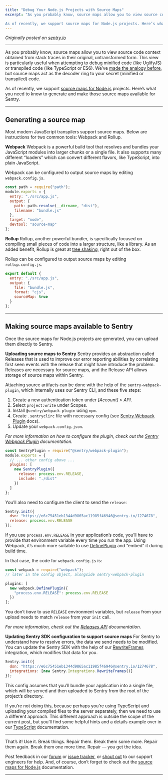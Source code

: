 ```yaml
---
title: "Debug Your Node.js Projects with Source Maps"
excerpt: "As you probably know, source maps allow you to view source code context obtained from stack traces in their original, untransformed form. This view is particularly useful when attempting to debug minified code (like UglifyJS) or transpiled code (like TypeScript or ES6). We’ve made the analogy before, but source maps act as the decoder ring to your secret (minified or transpiled) code.

As of recently, we support source maps for Node.js projects. Here’s what you need to know to generate and make those source maps available for Sentry."
---
```


_Originally posted on [sentry.io](https://blog.sentry.io/2019/02/20/debug-node-source-maps/)_

---

As you probably know, source maps allow you to view source code context obtained from stack traces in their original, untransformed form. This view is particularly useful when attempting to debug minified code (like UglifyJS) or transpiled code (like TypeScript or ES6). We’ve [made the analogy before](https://blog.sentry.io/2018/10/18/4-reasons-why-your-source-maps-are-broken), but source maps act as the decoder ring to your secret (minified or transpiled) code.

As of recently, we support [source maps for Node.js](https://docs.sentry.io/platforms/node/sourcemaps/) projects. Here’s what you need to know to generate and make those source maps available for Sentry.

---

## Generating a source map

Most modern JavaScript transpilers support source maps. Below are instructions for two common tools: Webpack and Rollup.

**Webpack**
Webpack is a powerful build tool that resolves and bundles your JavaScript modules into larger chunks or a single file. It also supports many different “loaders” which can convert different flavors, like TypeScript, into plain JavaScript.

Webpack can be configured to output source maps by editing `webpack.config.js`.

```js
const path = require("path");
module.exports = {
  entry: "./src/app.js",
  output: {
    path: path.resolve(__dirname, "dist"),
    filename: "bundle.js"
  },
  target: "node",
  devtool: "source-map"
};
```

**Rollup**
Rollup, another powerful bundler, is specifically focused on compiling small pieces of code into a larger structure, like a library. As an added benefit, Rollup is great at [tree shaking](https://developer.mozilla.org/en-US/docs/Glossary/Tree_shaking), right out of the box.

Rollup can be configured to output source maps by editing `rollup.config.js`.

```js
export default {
  entry: "./src/app.js",
  output: {
    file: "bundle.js",
    format: "cjs",
    sourceMap: true
  }
};
```

---

## Making source maps available to Sentry

Once the source maps for Node.js projects are generated, you can upload them directly to Sentry.

**Uploading source maps to Sentry**
Sentry provides an abstraction called Releases that is used to improve our error reporting abilities by correlating first seen events with the release that might have introduce the problem. Releases are necessary for source maps, and the Release API allows storage of source maps within Sentry.

Attaching source artifacts can be done with the help of the `sentry-webpack-plugin`, which internally uses our Sentry CLI, and these five steps:

1. Create a new authentication token under _[Account] > API_.
2. Select `project:write` under Scopes.
3. Install `@sentry/webpack-plugin` using `npm`.
4. Create `.sentryclirc` file with necessary config (see [Sentry Webpack Plugin](https://github.com/getsentry/sentry-webpack-plugin) docs).
5. Update your `webpack.config.json`.

_For more information on how to configure the plugin, check out the [Sentry Webpack Plugin](https://github.com/getsentry/sentry-webpack-plugin) documentation._

```js
const SentryPlugin = require("@sentry/webpack-plugin");
module.exports = {
  // ... other config above ...
  plugins: [
    new SentryPlugin({
      release: process.env.RELEASE,
      include: "./dist"
    })
  ]
};
```

You’ll also need to configure the client to send the `release`:

```js
Sentry.init({
  dsn: "https://e6c75451eb1344d9865ac11985f46946@sentry.io/1274678",
  release: process.env.RELEASE
});
```

If you use `process.env.RELEASE` in your application’s code, you’ll have to provide that environment variable every time you run the app. Using Webpack, it’s much more suitable to use [DefinePlugin](https://webpack.js.org/plugins/define-plugin/) and “embed” it during build time.

In that case, the code for `webpack.config.js` is:

```js
const webpack = require("webpack");
// later in the config object, alongside sentry-webpack-plugin

plugins: [
  new webpack.DefinePlugin({
    "process.env.RELEASE": process.env.RELEASE
  })
];
```

You don’t _have_ to use `RELEASE` environment variables, but `release` from your upload needs to match `release` from your `init` call.

_For more information, check out the [Releases API](https://docs.sentry.io/api/releases/) documentation._

**Updating Sentry SDK configuration to support source maps**
For Sentry to understand how to resolve errors, the data we send needs to be modified. You can update the Sentry SDK with the help of our [RewriteFrames](https://docs.sentry.io/platforms/javascript/pluggable-integrations/#rewriteframes) integration, which modifies that data for you.

```js
Sentry.init({
  dsn: "https://e6c75451eb1344d9865ac11985f46946@sentry.io/1274678",
  integrations: [new Sentry.Integrations.RewriteFrames()]
});
```

This config assumes that you’ll bundle your application into a single file, which will be served and then uploaded to Sentry from the root of the project’s directory.

If you’re not doing this, because perhaps you’re using TypeScript and uploading your compiled files to the server separately, then we need to use a different approach. This different approach is outside the scope of the current post, but you’ll find some helpful hints and a details example over in our [TypeScript](https://docs.sentry.io/platforms/node/typescript/) documentation.

---

That’s it! Use it. Break things. Repair them. Break them some more. Repair them again. Break them one more time. Repair — you get the idea.

Post feedback in our [forum](https://forum.sentry.io/) or [issue tracker](https://github.com/getsentry/sentry-javascript/issues), or [shout out](https://sentry.io/contact/support/) to our support engineers for help. And, of course, don’t forget to check out the [source maps for Node.js](https://docs.sentry.io/platforms/node/sourcemaps/) documentation.

---
